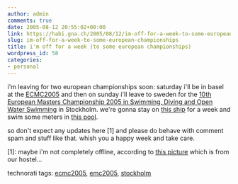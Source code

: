 ```yaml
---
author: admin
comments: true
date: 2005-08-12 20:55:02+00:00
link: https://habi.gna.ch/2005/08/12/im-off-for-a-week-to-some-european-championships/
slug: im-off-for-a-week-to-some-european-championships
title: i'm off for a week (to some european championships)
wordpress_id: 58
categories:
- personal
---
```



i'm leaving for two european championships soon: saturday i'll be in basel at the [ECMC2005](http://ecmc2005.org/) and then on sunday i'll leave to sweden for the [10th European Masters Championship 2005 in Swimming, Diving and Open Water Swimming](http://www.emc2005.se/) in Stockholm. we're gonna stay on [this ship](http://www.rygerfjord.se/english/index.asp) for a week and swim some meters in [this pool](http://www.emc2005.se/the_venue.htm).
  
so don't expect any updates here [1] and please do behave with comment spam and stuff like that. whish you a happy week and take care.



[1]: maybe i'm not completely offline, according to [this picture](http://www.rygerfjord.se/gallery.asp?PIC=pic6BIG.jpg) which is from our hostel...





technorati tags: [ecmc2005](http://technorati.com/tag/ecmc2005), [emc2005](http://technorati.com/tag/emc2005), [stockholm](http://technorati.com/tag/stockholm)
